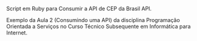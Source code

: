 Script em Ruby para Consumir a API de CEP da Brasil API.

Exemplo da Aula 2 (Consumindo uma API) da disciplina Programação Orientada a Serviços no Curso Técnico Subsequente em Informática para Internet.
